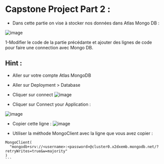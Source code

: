 # Capstone Project Part 2 :

- Dans cette partie on vise à stocker nos données dans Atlas Mongo DB :

![image](https://user-images.githubusercontent.com/123749462/228303995-6051c6f9-7f65-4484-8fe7-56183ebd1f46.png)

1-Modifier le code de la partie précédante et ajouter des lignes de code pour faire une connection avec Mongo DB.
## Hint :

- Aller sur votre compte Atlas MongoDB
- Aller sur Deployment > Database 
- Cliquer sur connect
![image](https://user-images.githubusercontent.com/123749462/228305553-5d5d54d1-23fb-46ff-ae8a-15d8644da37f.png)

- Cliquer sur Connect your Application :

![image](https://user-images.githubusercontent.com/123749462/228306089-a61629d1-48ce-4732-a0c5-3adb7ecb6937.png)
- Copier cette ligne :
![image](https://user-images.githubusercontent.com/123749462/228306518-95dd00e8-0d87-4058-809a-8a6630f709fd.png)


- Utiliser la méthode MongoClient avec la ligne que vous avez copier :
````
MongoClient(
  "mongodb+srv://<username>:<password>@cluster0.x2dxemb.mongodb.net/?retryWrites=true&w=majority"
)
```
